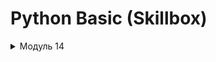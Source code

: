 # Python Basic (Skillbox)

<details>
<summary>Модуль 14</summary>
<h2>Задача 1. Информация о системе</h2>h2>
  Чтобы преподавателям было проще помогать вам при возникновении различных ошибок, нужно собрать информацию об операционной системе и версии Python. Для этого используйте код ниже.
    ```python
      import platform
      import sys
      info = 'OS info is \n{}\n\nPython version is {} {}'.format(
          platform.uname(),
          sys.version,
          platform.architecture(),
      )
      print(info)  
      with open('os_info.txt', 'w', encoding='utf8') as file:
          file.write(info)
    ```
</details>

